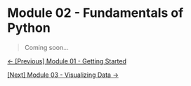 # Module 02 - Fundamentals of Python

> Coming soon...

[&#8592; \[Previous\] Module 01 - Getting Started](../m01-getting-started/README.md) 

[\[Next\] Module 03 - Visualizing Data &#8594;](../m03-visualizing-data/README.md)